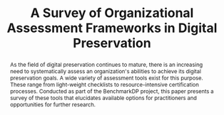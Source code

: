 ---
abstract: 'As the field of digital preservation continues to mature, there is an increasing
  need to systematically assess an organization''s abilities to achieve its digital
  preservation goals. A

  wide variety of assessment tools exist for this purpose. These range from light-weight
  checklists to resource-intensive certification processes. Conducted as part of the
  BenchmarkDP

  project, this paper presents a survey of these tools that elucidates available options
  for practitioners and opportunities for further research.'
creators:
- Maemura, Emily
- Moles, Nathan
- Becker, Christoph
date: null
document_url: https://services.phaidra.univie.ac.at/api/object/o:429553/download
grand_parent: iPRES
institutions: []
keywords:
- capability
- maturity
- risk
- organizational assessment
- design science
landing_page_url: https://phaidra.univie.ac.at/o:429553
language: eng
layout: publication
license: CC BY 4.0 International
notes_url: null
parent: iPRES 2015
publication_type: paper
size: 260518
slides_url: null
source_name: iPRES
stream_url: null
title: A Survey of Organizational Assessment Frameworks in Digital Preservation
year: 2015
---